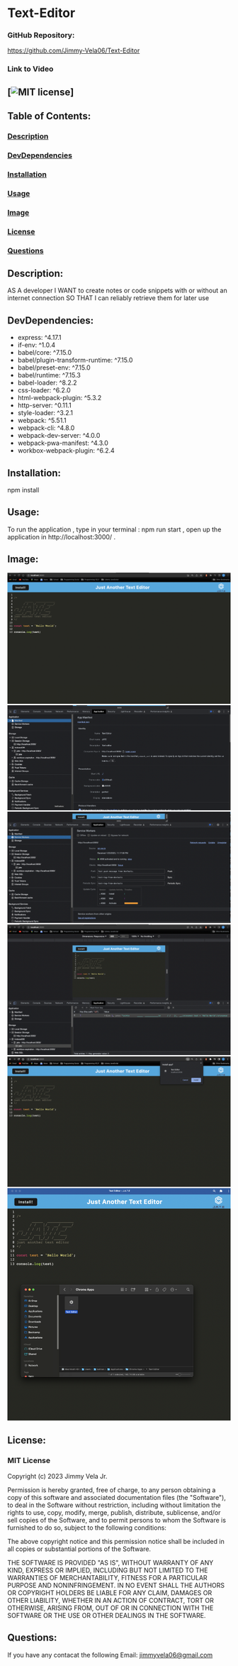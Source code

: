 # Text-Editor

### **GitHub Repository:**

https://github.com/Jimmy-Vela06/Text-Editor

### **Link to Video**

## [![MIT license](https://img.shields.io/badge/License-MIT-blue.svg)]

## **Table of Contents:**

### [Description](#description)

### [DevDependencies](#devdependencies)

### [Installation](#installation)

### [Usage](#usage)

### [Image](#image)

### [License](#license)

### [Questions](#questions)

## **Description:**

AS A developer
I WANT to create notes or code snippets with or without an internet connection
SO THAT I can reliably retrieve them for later use

## **DevDependencies:**

- express: ^4.17.1
- if-env: ^1.0.4
- babel/core: ^7.15.0
- babel/plugin-transform-runtime: ^7.15.0
- babel/preset-env: ^7.15.0
- babel/runtime: ^7.15.3
- babel-loader: ^8.2.2
- css-loader: ^6.2.0
- html-webpack-plugin: ^5.3.2
- http-server: ^0.11.1
- style-loader: ^3.2.1
- webpack: ^5.51.1
- webpack-cli: ^4.8.0
- webpack-dev-server: ^4.0.0
- webpack-pwa-manifest: ^4.3.0
- workbox-webpack-plugin: ^6.2.4

## **Installation:**

npm install

## **Usage:**

To run the application , type in your terminal : npm run start , open up the application in http://localhost:3000/ .

## **Image:**

![My Image](./Img/app.png)
![My Image](./Img/manifest.png)
![My Image](./Img/serviceWorker.png)
![My Image](./Img/storage.png)
![My Image](./Img/install.png)
![My Image](./Img/download.png)

## **License:**

### MIT License

Copyright (c) 2023 Jimmy Vela Jr.

Permission is hereby granted, free of charge, to any person obtaining a copy
of this software and associated documentation files (the "Software"), to deal
in the Software without restriction, including without limitation the rights
to use, copy, modify, merge, publish, distribute, sublicense, and/or sell
copies of the Software, and to permit persons to whom the Software is
furnished to do so, subject to the following conditions:

The above copyright notice and this permission notice shall be included in all
copies or substantial portions of the Software.

THE SOFTWARE IS PROVIDED "AS IS", WITHOUT WARRANTY OF ANY KIND, EXPRESS OR
IMPLIED, INCLUDING BUT NOT LIMITED TO THE WARRANTIES OF MERCHANTABILITY,
FITNESS FOR A PARTICULAR PURPOSE AND NONINFRINGEMENT. IN NO EVENT SHALL THE
AUTHORS OR COPYRIGHT HOLDERS BE LIABLE FOR ANY CLAIM, DAMAGES OR OTHER
LIABILITY, WHETHER IN AN ACTION OF CONTRACT, TORT OR OTHERWISE, ARISING FROM,
OUT OF OR IN CONNECTION WITH THE SOFTWARE OR THE USE OR OTHER DEALINGS IN THE
SOFTWARE.

## **Questions:**

If you have any contacat the following
Email: <jimmyvela06@gmail.com>
